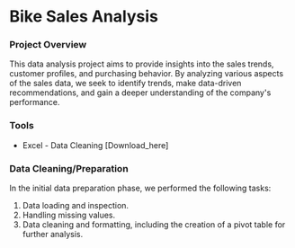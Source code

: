 # Bike Sales Analysis

### Project Overview

This data analysis project aims to provide insights into the sales trends, customer profiles, and purchasing behavior. By analyzing various aspects of the sales data, we seek to identify trends, make data-driven recommendations, and gain a deeper understanding of the company's performance.

### Tools

- Excel - Data Cleaning [Download_here] 

### Data Cleaning/Preparation

In the initial data preparation phase, we performed the following tasks:

1. Data loading and inspection.
2. Handling missing values.
3. Data cleaning and formatting, including the creation of a pivot table for further analysis.



